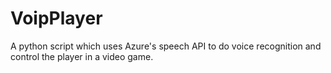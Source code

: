 # VoipPlayer

A python script which uses Azure's speech API to do voice recognition and control the player in a video game.
